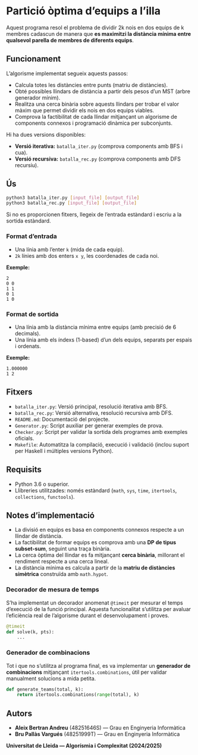 # Partició òptima d’equips a l’illa

Aquest programa resol el problema de dividir 2k nois en dos equips de k membres cadascun de manera que **es maximitzi la distància mínima entre qualsevol parella de membres de diferents equips**.

## Funcionament

L’algorisme implementat segueix aquests passos:

* Calcula totes les distàncies entre punts (matriu de distàncies).
* Obté possibles llindars de distància a partir dels pesos d’un MST (arbre generador mínim).
* Realitza una cerca binària sobre aquests llindars per trobar el valor màxim que permet dividir els nois en dos equips viables.
* Comprova la factibilitat de cada llindar mitjançant un algorisme de components connexos i programació dinàmica per subconjunts.

Hi ha dues versions disponibles:

* **Versió iterativa:** `batalla_iter.py` (comprova components amb BFS i cua).
* **Versió recursiva:** `batalla_rec.py` (comprova components amb DFS recursiu).

## Ús

```bash
python3 batalla_iter.py [input_file] [output_file]
python3 batalla_rec.py [input_file] [output_file]
```

Si no es proporcionen fitxers, llegeix de l’entrada estàndard i escriu a la sortida estàndard.

### Format d’entrada

* Una línia amb l’enter `k` (mida de cada equip).
* `2k` línies amb dos enters `x y`, les coordenades de cada noi.

**Exemple:**

```
2
0 0
1 1
0 1
1 0
```

### Format de sortida

* Una línia amb la distància mínima entre equips (amb precisió de 6 decimals).
* Una línia amb els índexs (1-based) d’un dels equips, separats per espais i ordenats.

**Exemple:**

```
1.000000
1 2
```

## Fitxers

* `batalla_iter.py`: Versió principal, resolució iterativa amb BFS.
* `batalla_rec.py`: Versió alternativa, resolució recursiva amb DFS.
* `README.md`: Documentació del projecte.
* `Generator.py`: Script auxiliar per generar exemples de prova.
* `Checker.py`: Script per validar la sortida dels programes amb exemples oficials.
* `Makefile`: Automatitza la compilació, execució i validació (inclou suport per Haskell i múltiples versions Python).

## Requisits

* Python 3.6 o superior.
* Llibreries utilitzades: només estàndard (`math`, `sys`, `time`, `itertools`, `collections`, `functools`).

## Notes d’implementació

* La divisió en equips es basa en components connexos respecte a un llindar de distància.
* La factibilitat de formar equips es comprova amb una **DP de tipus subset-sum**, seguint una traça binària.
* La cerca òptima del llindar es fa mitjançant **cerca binària**, millorant el rendiment respecte a una cerca lineal.
* La distància mínima es calcula a partir de la **matriu de distàncies simètrica** construïda amb `math.hypot`.

### Decorador de mesura de temps

S’ha implementat un decorador anomenat `@timeit` per mesurar el temps d’execució de la funció principal. Aquesta funcionalitat s’utilitza per avaluar l’eficiència real de l’algorisme durant el desenvolupament i proves.

```python
@timeit
def solve(k, pts):
    ...
```

### Generador de combinacions

Tot i que no s’utilitza al programa final, es va implementar un **generador de combinacions** mitjançant `itertools.combinations`, útil per validar manualment solucions a mida petita.

```python
def generate_teams(total, k):
    return itertools.combinations(range(total), k)
```

## Autors

* **Aleix Bertran Andreu** (48251646S) — Grau en Enginyeria Informàtica
* **Bru Pallàs Vargués** (48251999T) — Grau en Enginyeria Informàtica

**Universitat de Lleida — Algorísmia i Complexitat (2024/2025)**
